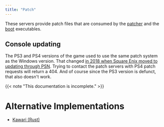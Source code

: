 ```yaml
---
title: "Patch"
---
```


These servers provide patch files that are consumed by the [patcher](/executable/ffxivupdater) and the [boot](/executable/ffxivboot) executables.

## Console updating

The PS3 and PS4 versions of the game used to use the same patch system as the Windows version. That changed [in 2018 when Square Enix moved to updating through PSN](https://na.finalfantasyxiv.com/lodestone/news/detail/2b63219b37d83601618341b5a7876d9a6c72a774). Trying to contact the patch servers with PS4 patch requests will return a 404. And of course since the PS3 version is defunct, that also doesn't work.

{{< note "This documentation is incomplete." >}}

# Alternative Implementations

* [Kawari (Rust)](https://github.com/redstrate/kawari)
